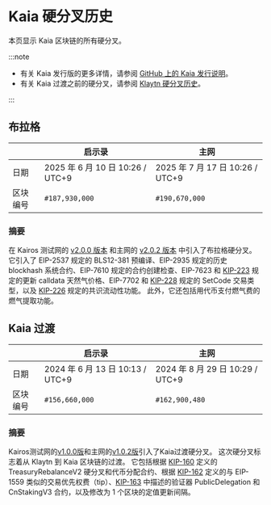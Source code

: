 # Kaia 硬分叉历史

本页显示 Kaia 区块链的所有硬分叉。

:::note

- 有关 Kaia 发行版的更多详情，请参阅 [GitHub 上的 Kaia 发行说明](https://github.com/kaiachain/kaia/releases)。
- 有关 Kaia 过渡之前的硬分叉，请参阅 [Klaytn 硬分叉历史](klaytn-history.md)。

:::

## 布拉格

| ` `  | 启示录                                           | 主网                                            |
| ---- | --------------------------------------------- | --------------------------------------------- |
| 日期   | 2025 年 6 月 10 日 10:26 / UTC+9 | 2025 年 7 月 17 日 10:26 / UTC+9 |
| 区块编号 | `#187,930,000`                                | `#190,670,000`                                |

### 摘要

在 Kairos 测试网的 [v2.0.0 版本](https://github.com/kaiachain/kaia/releases/tag/v2.0.0) 和主网的 [v2.0.2 版本](https://github.com/kaiachain/kaia/releases/tag/v2.0.2) 中引入了布拉格硬分叉。 它引入了 EIP-2537 规定的 BLS12-381 预编译、EIP-2935 规定的历史 blockhash 系统合约、EIP-7610 规定的合约创建检查、EIP-7623 和 [KIP-223](https://kips.kaia.io/KIPs/kip-223) 规定的更新 calldata 天然气价格、EIP-7702 和 [KIP-228](https://kips.kaia.io/KIPs/kip-228) 规定的 SetCode 交易类型，以及 [KIP-226](https://kips.kaia.io/KIPs/kip-226) 规定的共识流动性功能。 此外，它还包括用代币支付燃气费的燃气提取功能。

## Kaia 过渡

| ` `  | 启示录                                           | 主网                                            |
| ---- | --------------------------------------------- | --------------------------------------------- |
| 日期   | 2024 年 6 月 13 日 10:13 / UTC+9 | 2024 年 8 月 29 日 10:29 / UTC+9 |
| 区块编号 | `#156,660,000`                                | `#162,900,480`                                |

### 摘要

Kairos测试网的[v1.0.0版](https://github.com/kaiachain/kaia/releases/tag/v1.0.0)和主网的[v1.0.2版](https://github.com/kaiachain/kaia/releases/tag/v1.0.2)引入了Kaia过渡硬分叉。 这次硬分叉标志着从 Klaytn 到 Kaia 区块链的过渡。 它包括根据 [KIP-160](https://kips.kaia.io/KIPs/kip-160) 定义的 TreasuryRebalanceV2 硬分叉和代币分配合约、根据 [KIP-162](https://kips.kaia.io/KIPs/kip-162) 定义的与 EIP-1559 类似的交易优先权费（tip）、[KIP-163](https://kips.kaia.io/KIPs/kip-163) 中描述的验证器 PublicDelegation 和 CnStakingV3 合约，以及修改为 1 个区块的定值更新间隔。